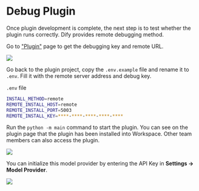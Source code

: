 # Debug Plugin



Once plugin development is complete, the next step is to test whether the plugin runs correctly. Dify provides remote debugging method.

Go to ["Plugin"](https://cloud.dify.ai/plugins) page to get the debugging key and remote URL.

![](https://assets-docs.dify.ai/2024/11/1cf15bc59ea10eb67513c8bdca557111.png)

Go back to the plugin project, copy the `.env.example` file and rename it to `.env`. Fill it with the remote server address and debug key.

`.env` file

```bash
INSTALL_METHOD=remote
REMOTE_INSTALL_HOST=remote
REMOTE_INSTALL_PORT=5003
REMOTE_INSTALL_KEY=****-****-****-****-****
```

Run the `python -m main` command to start the plugin. You can see on the plugin page that the plugin has been installed into Workspace. Other team members can also access the plugin.

![](https://assets-docs.dify.ai/2024/12/e11acb42ccb23c824f400b7e19fb2952.png)

You can initialize this model provider by entering the API Key in **Settings → Model Provider**.

![](https://assets-docs.dify.ai/2024/12/662de537d70a3607c240a05294a9f3e1.png)
